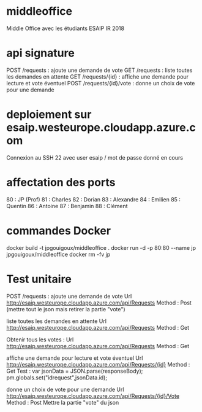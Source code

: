 # middleoffice
Middle Office avec les étudiants ESAIP IR 2018

# api signature
POST /requests : ajoute une demande de vote
GET /requests : liste toutes les demandes en attente
GET /requests/{id} : affiche une demande pour lecture et vote éventuel
POST /requests/{id}/vote : donne un choix de vote pour une demande

# deploiement sur esaip.westeurope.cloudapp.azure.com
Connexion au SSH 22 avec user esaip / mot de passe donné en cours

# affectation des ports
80 : JP (Prof)
81 : Charles
82 : Dorian
83 : Alexandre
84 : Emilien
85 : Quentin
86 : Antoine
87 : Benjamin
88 : Clément

# commandes Docker
docker build -t jpgouigoux/middleoffice .
docker run -d -p 80:80 --name jp jpgouigoux/middleoffice
docker rm -fv jp


# Test unitaire

POST /requests : ajoute une demande de vote
Url http://esaip.westeurope.cloudapp.azure.com/api/Requests
Method : Post
(mettre tout le json mais retirer la partie "vote")


liste toutes les demandes en attente
Url http://esaip.westeurope.cloudapp.azure.com/api/Requests
Method : Get

Obtenir tous les votes :
Url http://esaip.westeurope.cloudapp.azure.com/api/Requests
Method : Get

affiche une demande pour lecture et vote éventuel
Url http://esaip.westeurope.cloudapp.azure.com/api/Requests/{id}
Method : Get
Test : var jsonData = JSON.parse(responseBody);
    pm.globals.set("idrequest",jsonData.id);

donne un choix de vote pour une demande
Url http://esaip.westeurope.cloudapp.azure.com/api/Requests/{id}/Vote
Method : Post
Mettre la partie "vote" du json
        